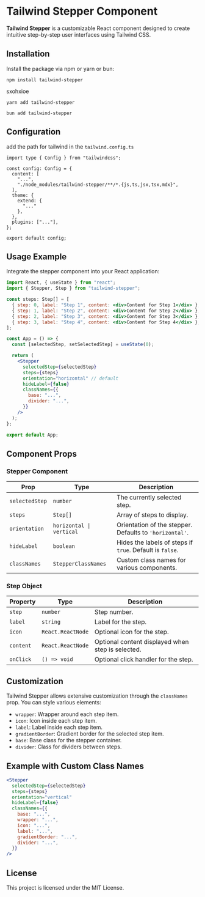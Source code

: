 # Tailwind Stepper Component

**Tailwind Stepper** is a customizable React component designed to create intuitive step-by-step user interfaces using Tailwind CSS.

## Installation

Install the package via npm or yarn or bun:

```
npm install tailwind-stepper
```
sxohxioe
```
yarn add tailwind-stepper
```



```
bun add tailwind-stepper
```

## Configuration

add the path for tailwind in the `tailwind.config.ts`

```
import type { Config } from "tailwindcss";

const config: Config = {
  content: [
    "...",
    "./node_modules/tailwind-stepper/**/*.{js,ts,jsx,tsx,mdx}",
  ],
  theme: {
    extend: {
      "..."
    },
  },
  plugins: ["..."],
};

export default config;

```

## Usage Example

Integrate the stepper component into your React application:

```jsx
import React, { useState } from "react";
import { Stepper, Step } from "tailwind-stepper";

const steps: Step[] = [
  { step: 0, label: "Step 1", content: <div>Content for Step 1</div> },
  { step: 1, label: "Step 2", content: <div>Content for Step 2</div> },
  { step: 2, label: "Step 3", content: <div>Content for Step 3</div> },
  { step: 3, label: "Step 4", content: <div>Content for Step 4</div> },
];

const App = () => {
  const [selectedStep, setSelectedStep] = useState(0);

  return (
    <Stepper
      selectedStep={selectedStep}
      steps={steps}
      orientation="horizontal" // default
      hideLabel={false}
      classNames={{
        base: "...",
        divider: "...",
      }}
    />
  );
};

export default App;
```

## Component Props

### Stepper Component

| Prop           | Type                      | Description                                              |
| -------------- | ------------------------- | -------------------------------------------------------- |
| `selectedStep` | `number`                  | The currently selected step.                             |
| `steps`        | `Step[]`                  | Array of steps to display.                               |
| `orientation`  | `horizontal \| vertical`  | Orientation of the stepper. Defaults to `'horizontal'`.  |
| `hideLabel`    | `boolean`                 | Hides the labels of steps if `true`. Default is `false`. |
| `classNames`   | `StepperClassNames`       | Custom class names for various components.               |

### Step Object

| Property  | Type              | Description                                       |
| --------- | ----------------- | ------------------------------------------------- |
| `step`    | `number`          | Step number.                                      |
| `label`   | `string`          | Label for the step.                               |
| `icon`    | `React.ReactNode` | Optional icon for the step.                       |
| `content` | `React.ReactNode` | Optional content displayed when step is selected. |
| `onClick` | `() => void`      | Optional click handler for the step.              |

## Customization

Tailwind Stepper allows extensive customization through the `classNames` prop. You can style various elements:

- `wrapper`: Wrapper around each step item.
- `icon`: Icon inside each step item.
- `label`: Label inside each step item.
- `gradientBorder`: Gradient border for the selected step item.
- `base`: Base class for the stepper container.
- `divider`: Class for dividers between steps.

## Example with Custom Class Names

```jsx
<Stepper
  selectedStep={selectedStep}
  steps={steps}
  orientation="vertical"
  hideLabel={false}
  classNames={{
    base: "...",
    wrapper: "...",
    icon: "...",
    label: "...",
    gradientBorder: "...",
    divider: "...",
  }}
/>
```

## License

This project is licensed under the MIT License.
